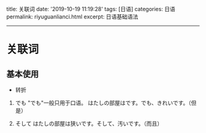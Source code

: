 title: 关联词
date: '2019-10-19 11:19:28'
tags: [日语]
categories: 日语
permalink: riyuguanlianci.html
excerpt: 日语基础语法

---
# 关联词


## 基本使用

- 转折

1. でも
"でも"一般只用于口语。
はたしの部屋はです。でも、きれいです。（但是）

2. そして
はたしの部屋は狭いです。そして、汚いです。（而且）




